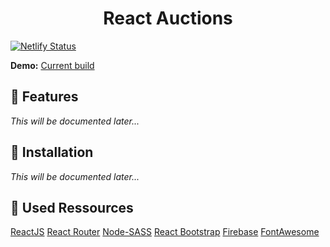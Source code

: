<h1 align="center">React Auctions</h1>

[![Netlify Status](https://api.netlify.com/api/v1/badges/d7b70329-664b-46ab-b0c0-01db0ac55356/deploy-status)](https://app.netlify.com/sites/serene-albattani-49ebba/deploys)

**Demo:** [Current build](https://5f7853bd3a09c219e137abb9--serene-albattani-49ebba.netlify.app/) 

## :rocket: Features

_This will be documented later..._

## :wrench: Installation

_This will be documented later..._

## :link: Used Ressources

[ReactJS](https://discord.com/developers/docs/intro)
[React Router](https://reactrouter.com/)
[Node-SASS](https://www.npmjs.com/package/node-sass)
[React Bootstrap](https://react-bootstrap.netlify.app/)
[Firebase](https://firebase.google.com/)
[FontAwesome](https://fontawesome.com/)
